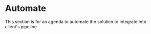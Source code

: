 
# Automate
This section is for an agenda to automate the solution to integrate into client's pipeline
